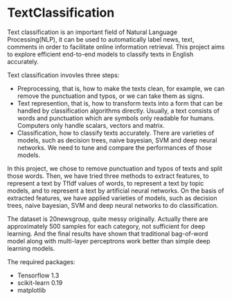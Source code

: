 # TextClassification
Text classification is an important field of Natural Language Processing(NLP), it can be used to automatically label news, text, comments in order to facilitate online information retrieval. This project aims to explore efficient end-to-end models to classify texts in English accurately.

Text classification invovles three steps:
- Preprocessing, that is, how to make the texts clean, for example, we can remove the punctuation and typos, or we can take them as signs. 
- Text represention, that is, how to transform texts into a form that can be handled by classification algorithms directly. Usually, a text consists of words and punctuation which are symbols only readable for humans. Computers only handle scalars, vectors and matrix. 
- Classification, how to classify texts accurately. There are varieties of models, such as decision trees, naive bayesian, SVM and deep neural networks. We need to tune and compare the performances of those models.

In this project, we chose to remove punctuation and typos of texts and split those words. Then, we have tried three methods to extract features, to represent a text by TfIdf values of words, to represent a text by topic models, and to represent a text by artificial neural networks. On the basis of extracted features, we have applied varieties of models, such as decision trees, naive bayesian, SVM and deep neural networks to do classification.

The dataset is 20newsgroup, quite messy originally. Actually there are approximately 500 samples for each category, not sufficient for deep learning. And the final results have shown that traditional bag-of-word model along with multi-layer perceptrons work better than simple deep learning models.

The required packages:
- Tensorflow 1.3
- scikit-learn 0.19
- matplotlib
